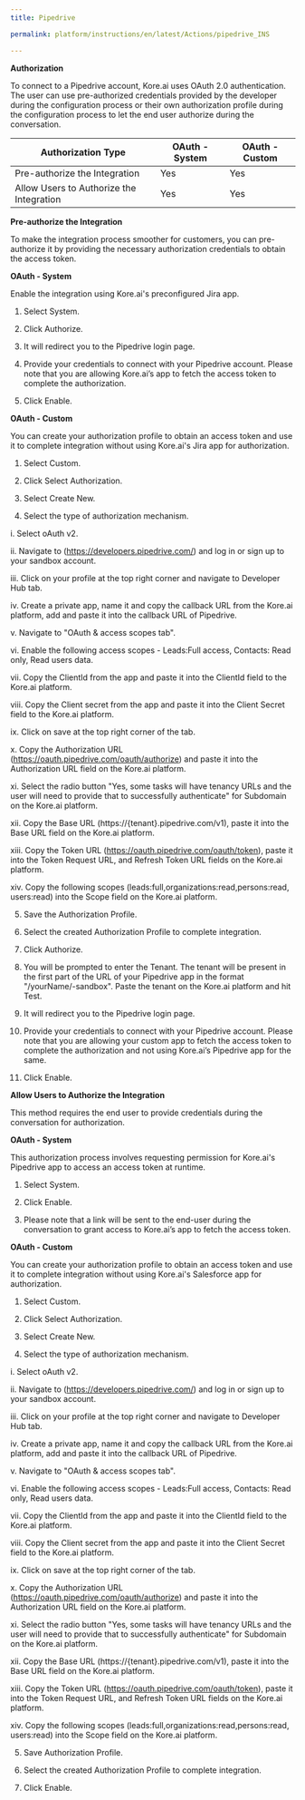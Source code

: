 ```yaml
---
title: Pipedrive

permalink: platform/instructions/en/latest/Actions/pipedrive_INS

---
```


<base target="_blank">




**Authorization**

To connect to a Pipedrive account, Kore.ai uses OAuth 2.0 authentication. The user can use pre-authorized credentials provided by the developer during the configuration process or their own authorization profile during the configuration process to let the end user authorize during the conversation.

|Authorization Type | OAuth - System | OAuth - Custom |
|----------------------------------------|----------------|----------------|
|Pre-authorize the Integration | Yes | Yes |
|Allow Users to Authorize the Integration| Yes | Yes |


**Pre-authorize the Integration**

To make the integration process smoother for customers, you can pre-authorize it by providing the necessary authorization credentials to obtain the access token.

**OAuth - System**

Enable the integration using Kore.ai's preconfigured Jira app.

1. Select System.

2. Click Authorize.

3. It will redirect you to the Pipedrive login page.

4. Provide your credentials to connect with your Pipedrive account.
Please note that you are allowing Kore.ai’s app to fetch the access token to complete the authorization.

5. Click Enable.


**OAuth - Custom**

You can create your authorization profile to obtain an access token and use it to complete integration without using Kore.ai's Jira app for authorization.

1. Select Custom.

2. Click Select Authorization.

3. Select Create New.

4. Select the type of authorization mechanism.

i. Select oAuth v2.

ii. Navigate to (https://developers.pipedrive.com/) and log in or sign up to your sandbox account.

iii. Click on your profile at the top right corner and navigate to Developer Hub tab.

iv. Create a private app, name it and copy the callback URL from the Kore.ai platform, add and paste it into the callback URL of Pipedrive.

v. Navigate to "OAuth & access scopes tab".

vi. Enable the following access scopes - Leads:Full access, Contacts: Read only, Read users data. 

vii. Copy the ClientId from the app and paste it into the ClientId field to the Kore.ai platform.

viii. Copy the Client secret from the app and paste it into the Client Secret field to the Kore.ai platform.

ix. Click on save at the top right corner of the tab.

x. Copy the Authorization URL (https://oauth.pipedrive.com/oauth/authorize) and paste it into the Authorization URL field on the Kore.ai platform.

xi. Select the radio button "Yes, some tasks will have tenancy URLs and the user will need to provide that to successfully authenticate" for Subdomain on the Kore.ai platform.

xii. Copy the Base URL (https://{tenant}.pipedrive.com/v1), paste it into the Base URL field on the Kore.ai platform.

xiii. Copy the Token URL (https://oauth.pipedrive.com/oauth/token), paste it into the Token Request URL, and Refresh Token URL fields on the Kore.ai platform.

xiv. Copy the following scopes (leads:full,organizations:read,persons:read, users:read) into the Scope field on the Kore.ai platform.

5. Save the Authorization Profile.

6. Select the created Authorization Profile to complete integration.

7. Click Authorize.

8. You will be prompted to enter the Tenant. The tenant will be present in the first part of the URL of your Pipedrive app in the format "/yourName/-sandbox". Paste the tenant on the Kore.ai platform and hit Test.

9. It will redirect you to the Pipedrive login page.

10. Provide your credentials to connect with your Pipedrive account.
Please note that you are allowing your custom app to fetch the access token to complete the authorization and not using Kore.ai’s Pipedrive app for the same.

11. Click Enable.


**Allow Users to Authorize the Integration**

This method requires the end user to provide credentials during the conversation for authorization.

**OAuth - System**

This authorization process involves requesting permission for Kore.ai's Pipedrive app to access an access token at runtime.

1. Select System.

2. Click Enable.

3. Please note that a link will be sent to the end-user during the conversation to grant access to Kore.ai’s app to fetch the access token.

**OAuth - Custom**

You can create your authorization profile to obtain an access token and use it to complete integration without using Kore.ai's Salesforce app for authorization.

1. Select Custom.

2. Click Select Authorization.

3. Select Create New.

4. Select the type of authorization mechanism.

i. Select oAuth v2.

ii. Navigate to (https://developers.pipedrive.com/) and log in or sign up to your sandbox account.

iii. Click on your profile at the top right corner and navigate to Developer Hub tab.

iv. Create a private app, name it and copy the callback URL from the Kore.ai platform, add and paste it into the callback URL of Pipedrive.

v. Navigate to "OAuth & access scopes tab".

vi. Enable the following access scopes - Leads:Full access, Contacts: Read only, Read users data. 

vii. Copy the ClientId from the app and paste it into the ClientId field to the Kore.ai platform.

viii. Copy the Client secret from the app and paste it into the Client Secret field to the Kore.ai platform.

ix. Click on save at the top right corner of the tab.

x. Copy the Authorization URL (https://oauth.pipedrive.com/oauth/authorize) and paste it into the Authorization URL field on the Kore.ai platform.

xi. Select the radio button "Yes, some tasks will have tenancy URLs and the user will need to provide that to successfully authenticate" for Subdomain on the Kore.ai platform.

xii. Copy the Base URL (https://{tenant}.pipedrive.com/v1), paste it into the Base URL field on the Kore.ai platform.

xiii. Copy the Token URL (https://oauth.pipedrive.com/oauth/token), paste it into the Token Request URL, and Refresh Token URL fields on the Kore.ai platform.

xiv. Copy the following scopes (leads:full,organizations:read,persons:read, users:read) into the Scope field on the Kore.ai platform.

5. Save Authorization Profile.

6. Select the created Authorization Profile to complete integration.

7. Click Enable.
